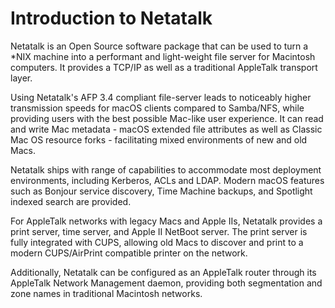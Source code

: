 # Introduction to Netatalk

Netatalk is an Open Source software package that can be used to turn a
\*NIX machine into a performant and light-weight file server for
Macintosh computers. It provides a TCP/IP as well as a traditional
AppleTalk transport layer.

Using Netatalk's AFP 3.4 compliant file-server leads to noticeably
higher transmission speeds for macOS clients compared to Samba/NFS,
while providing users with the best possible Mac-like user experience.
It can read and write Mac metadata - macOS extended file attributes as
well as Classic Mac OS resource forks - facilitating mixed environments
of new and old Macs.

Netatalk ships with range of capabilities to accommodate most deployment
environments, including Kerberos, ACLs and LDAP. Modern macOS features
such as Bonjour service discovery, Time Machine backups, and Spotlight
indexed search are provided.

For AppleTalk networks with legacy Macs and Apple IIs, Netatalk provides
a print server, time server, and Apple II NetBoot server. The print
server is fully integrated with CUPS, allowing old Macs to discover and
print to a modern CUPS/AirPrint compatible printer on the network.

Additionally, Netatalk can be configured as an AppleTalk router through
its AppleTalk Network Management daemon, providing both segmentation and
zone names in traditional Macintosh networks.
